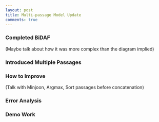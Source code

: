 ```yaml
---
layout: post
title: Multi-passage Model Update
comments: true
---
```


### [](#header-3)Completed BiDAF
(Maybe talk about how it was more complex than the diagram implied)

### [](#header-3)Introduced Multiple Passages


### [](#header-3)How to Improve
(Talk with Minjoon, Argmax, Sort passages before concatenation)


### [](#header-3)Error Analysis


### [](#header-3)Demo Work